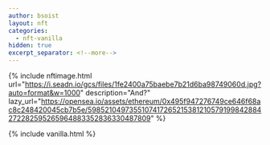 ```yaml
---
author: bsoist
layout: nft
categories:
  - nft-vanilla
hidden: true
excerpt_separator: <!--more-->
---
```

{% include nftimage.html 
url="https://i.seadn.io/gcs/files/1fe2400a75baebe7b21d6ba98749060d.jpg?auto=format&w=1000"
description="And?"
lazy_url="https://opensea.io/assets/ethereum/0x495f947276749ce646f68ac8c248420045cb7b5e/5985210497355107417265215381210579199842884272282595265964883352836330487809"
%}


<!--more-->
{% include vanilla.html %}
